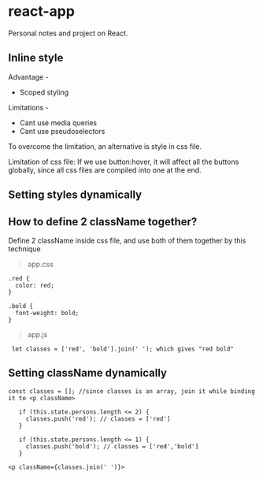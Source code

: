 # react-app
Personal notes and project on React.

## Inline style
Advantage -
- Scoped styling

Limitations -
- Cant use media queries
- Cant use pseudoselectors

To overcome the limitation, an alternative is style in css file.

Limitation of css file:
If we use button:hover, it will affect all the buttons globally, since all css files are compiled into one at the end.

## Setting styles dynamically


## How to define 2 className together?
Define 2 className inside css file, and use both of them together by this technique

> app.css
```
.red {
  color: red;
}

.bold {
  font-weight: bold;
}
```

> app.js
```
 let classes = ['red', 'bold'].join(' '); which gives "red bold"
 ```

 ## Setting className dynamically

 ```
 const classes = []; //since classes is an array, join it while binding it to <p className>

    if (this.state.persons.length <= 2) {
      classes.push('red'); // classes = ['red']
    }

    if (this.state.persons.length <= 1) {
      classes.push('bold'); // classes = ['red','bold']
    }
```

``` 
<p className={classes.join(' ')}> 
```




